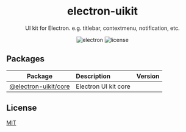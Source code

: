 <h1 align="center">electron-uikit</h1>

<p align="center">UI kit for Electron. e.g. titlebar, contextmenu, notification, etc.</p>

<p align="center">
<img src="https://img.shields.io/badge/electron->=15.0.0-9feaf9.svg" alt="electron" />
<img src="https://img.shields.io/github/license/alex8088/electron-uikit?color=blue" alt="license" />
</p>

## Packages

| Package                               | Description          | Version |
| ------------------------------------- | :------------------- | :------ |
| [@electron-uikit/core](packages/core) | Electron UI kit core |         |

## License

[MIT](./LICENSE)
